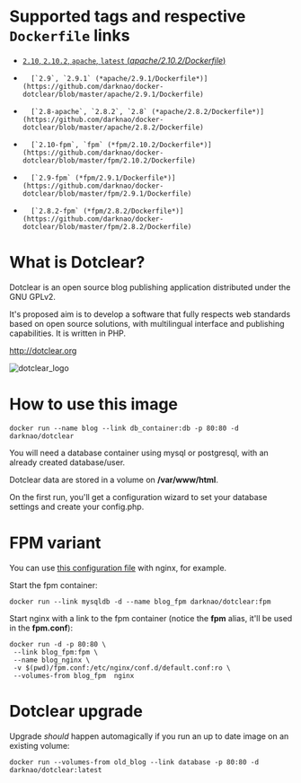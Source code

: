 # Supported tags and respective `Dockerfile` links #

-	[`2.10`, `2.10.2`, `apache`, `latest` (*apache/2.10.2/Dockerfile*)](https://github.com/darknao/docker-dotclear/blob/master/apache/2.10.2/Dockerfile)
-       [`2.9`, `2.9.1` (*apache/2.9.1/Dockerfile*)](https://github.com/darknao/docker-dotclear/blob/master/apache/2.9.1/Dockerfile)
-       [`2.8-apache`, `2.8.2`, `2.8` (*apache/2.8.2/Dockerfile*)](https://github.com/darknao/docker-dotclear/blob/master/apache/2.8.2/Dockerfile)
-       [`2.10-fpm`, `fpm` (*fpm/2.10.2/Dockerfile*)](https://github.com/darknao/docker-dotclear/blob/master/fpm/2.10.2/Dockerfile)
-       [`2.9-fpm` (*fpm/2.9.1/Dockerfile*)](https://github.com/darknao/docker-dotclear/blob/master/fpm/2.9.1/Dockerfile)
-       [`2.8.2-fpm` (*fpm/2.8.2/Dockerfile*)](https://github.com/darknao/docker-dotclear/blob/master/fpm/2.8.2/Dockerfile)

# What is Dotclear? #
Dotclear is an open source blog publishing application distributed under the GNU GPLv2.

It's proposed aim is to develop a software that fully respects web standards based on open source solutions, with multilingual interface and publishing capabilities. It is written in PHP.

http://dotclear.org

![dotclear_logo](https://cloud.githubusercontent.com/assets/693402/9613090/a7454250-50e9-11e5-92a5-0ad55dc5a8af.png)

# How to use this image #
    docker run --name blog --link db_container:db -p 80:80 -d darknao/dotclear

You will need a database container using mysql or postgresql, with an already created database/user.

Dotclear data are stored in a volume on **/var/www/html**.

On the first run, you'll get a configuration wizard to set your database settings and create your config.php.

# FPM variant #
You can use [this configuration file](https://github.com/darknao/docker-dotclear/blob/master/fpm/fpm.conf) with nginx, for example.

Start the fpm container:

    docker run --link mysqldb -d --name blog_fpm darknao/dotclear:fpm
Start nginx with a link to the fpm container (notice the **fpm** alias, it'll be used in the **fpm.conf**):

    docker run -d -p 80:80 \
     --link blog_fpm:fpm \
     --name blog_nginx \
     -v $(pwd)/fpm.conf:/etc/nginx/conf.d/default.conf:ro \
     --volumes-from blog_fpm  nginx
    
# Dotclear upgrade #
Upgrade *should* happen automagically if you run an up to date image on an existing volume:

    docker run --volumes-from old_blog --link database -p 80:80 -d darknao/dotclear:latest


